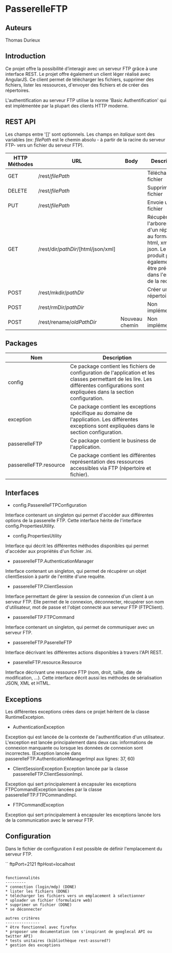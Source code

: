 PasserelleFTP
=============

Auteurs
-------

Thomas Durieux

Introduction
------------

Ce projet offre la possibilité d’interagir avec un serveur FTP grâce à une interface REST. Le projet offre également un client léger réalisé avec AngularJS. Ce client permet de télécharger les fichiers, supprimer des fichiers, lister les ressources, d'envoyer des fichiers et de créer des répertoires.

L'authentification au serveur FTP utilise la norme 'Basic Authentification' qui est implémentée par la plupart des clients HTTP moderne.

REST API
--------

Les champs entre '[]' sont optionnels. Les champs en _italique_ sont des variables (ex: _filePath_ est le chemin absolu - à partir de la racine du serveur FTP- vers un fichier du serveur FTP).

HTTP Méthodes | URL                                 |Body           | Description
--------------|-------------------------------------|---------------|---------------------------------------------------------------------
GET           | /rest/_filePath_                     |               |Télécharge un fichier
DELETE        | /rest/_filePath_                     |               |Supprime un fichier
PUT           | /rest/_filePath_                     |               |Envoie un fichier
GET           | /rest/dir/_pathDir_/[html/json/xml]  |               |Récupère l'arborescence d'un répertoire au format: html, xml ou json. Le type produit peut également être précisé dans l'entête de la requête.
POST          | /rest/mkdir/_pathDir_                |               |Créer un répertoire
POST          | /rest/rmDir/_pathDir_                |               |Non implémenté
POST          | /rest/rename/_oldPathDir_            |Nouveau chemin |Non implémenté

Packages
--------


Nom                     | Description
------------------------|-------------------------------------------------------------------------------------------------------------------
config                  | Ce package contient les fichiers de configuration de l'application et les classes permettant de les lire. Les différentes configurations sont expliquées dans la section configuration.
exception               | Ce package contient les exceptions spécifique au domaine de l'application. Les différentes exceptions sont expliquées dans le section configuration.
passerelleFTP           | Ce package contient le business de l'application.
passerelleFTP.resource  | Ce package contient les différentes représentation des ressources accessibles via FTP (répertoire et fichier).

Interfaces
----------
- config.PasserelleFTPConfiguration

Interface contenant un singleton qui permet d'accéder aux différentes options de la passerelle FTP. Cette interface hérite de l'interface config.PropertiesUtility.

- config.PropertiesUtility

Interface qui décrit les différentes méthodes disponibles qui permet d'accéder aux propriétés d'un fichier .ini.

- passerelleFTP.AuthenticationManager

Interface contenant un singleton, qui permet de récupérer un objet clientSession à partir de l'entête d'une requête.

- passerelleFTP.ClientSession

Interface permettant de gérer la session de connexion d'un client  à un serveur FTP. Elle permet de le connexion, déconnecter, récupérer son nom d'utilisateur, mot de passe et l'objet connecté aux serveur FTP (FTPClient).

- passerelleFTP.FTPCommand

Interface contenant un singleton, qui permet de communiquer avec un serveur FTP.

- passerelleFTP.PaserelleFTP

Interface décrivant les différentes actions disponibles à travers l'API REST.

- paserelleFTP.resource.Resource

Interface décrivant une ressource FTP (nom, droit, taille, date de modification, ...). Cette interface décrit aussi les méthodes de sérialisation JSON, XML et HTML.

Exceptions
----------
Les différentes exceptions crées dans ce projet héritent de la classe RuntimeExcetpion.

- AuthenticationException

Exception qui est lancée de la contexte de l'authentification d'un utilisateur.
L'exception est lancée principalement dans deux cas: informations de connexion manquante ou lorsque les données de connexion sont incorrectes.
(Exception lancée dans passerelleFTP.AuthenticationManagerImpl aux lignes: 37, 60)

- ClientSessionException
Exception lancée par la classe passerelleFTP.ClientSessionImpl.

Exception qui sert principalement à encapsuler les exceptions FTPCommandException lancées par la classe passerelleFTP.FTPCommandImpl.

- FTPCommandException

Exception qui sert principalement à encapsuler les exceptions lancée lors de la communication avec le serveur FTP.

Configuration
-------------
Dans le fichier de configuration il est possible de définir l'emplacement du serveur FTP.

``
ftpPort=2121
ftpHost=localhost
```

fonctionnalités
---------
* connection (login/mdp) (DONE)
* lister les fichiers (DONE)
* télécharger les fichiers vers un emplacement à sélectionner
* uploader un fichier (formulaire web)
* supprimer un fichier (DONE)
* se déconnecter

autres critères
---------------
* être fonctionnel avec firefox
* proposer une documentation (en s'inspirant de googlecal API ou twitter API)
* tests unitaires (bibliothèque rest-assured?)
* gestion des exceptions
